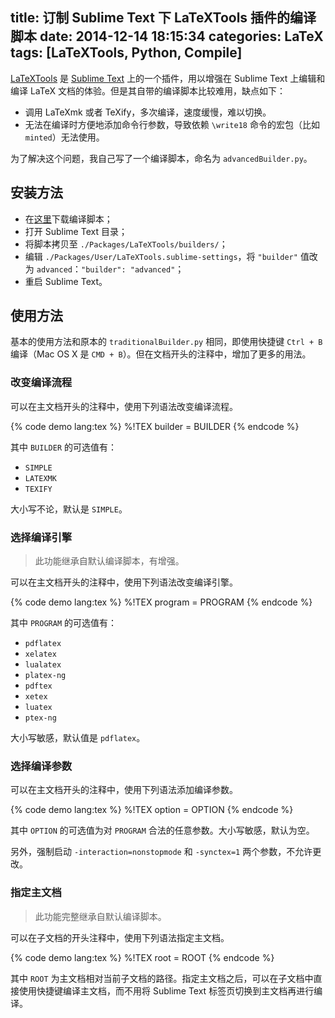 title: 订制 Sublime Text 下 LaTeXTools 插件的编译脚本
date: 2014-12-14 18:15:34
categories: LaTeX
tags: [LaTeXTools, Python, Compile]
---

[LaTeXTools](https://github.com/SublimeText/LaTeXTools) 是 [Sublime Text](http://www.sublimetext.com) 上的一个插件，用以增强在 Sublime Text 上编辑和编译 LaTeX 文档的体验。但是其自带的编译脚本比较难用，缺点如下：

* 调用 LaTeXmk 或者 TeXify，多次编译，速度缓慢，难以切换。
* 无法在编译时方便地添加命令行参数，导致依赖 `\write18` 命令的宏包（比如 `minted`）无法使用。

为了解决这个问题，我自己写了一个编译脚本，命名为 `advancedBuilder.py`。

<!--more-->

## 安装方法

* 在[这里]({{site.url}}/attachment/LaTeX-useful-tools/advancedBuilder.py)下载编译脚本；
* 打开 Sublime Text 目录；
* 将脚本拷贝至 `./Packages/LaTeXTools/builders/`；
* 编辑 `./Packages/User/LaTeXTools.sublime-settings`，将 `"builder"` 值改为 `advanced`：`"builder": "advanced"`；
* 重启 Sublime Text。

## 使用方法

基本的使用方法和原本的 `traditionalBuilder.py` 相同，即使用快捷键 `Ctrl + B` 编译（Mac OS X 是 `CMD + B`）。但在文档开头的注释中，增加了更多的用法。

### 改变编译流程

可以在主文档开头的注释中，使用下列语法改变编译流程。

{% code demo lang:tex %}
%!TEX builder = BUILDER
{% endcode %}

其中 `BUILDER` 的可选值有：

* `SIMPLE`
* `LATEXMK`
* `TEXIFY`

大小写不论，默认是 `SIMPLE`。

### 选择编译引擎

> 此功能继承自默认编译脚本，有增强。

可以在主文档开头的注释中，使用下列语法改变编译引擎。

{% code demo lang:tex %}
%!TEX program = PROGRAM
{% endcode %}

其中 `PROGRAM` 的可选值有：

* `pdflatex`
* `xelatex`
* `lualatex`
* `platex-ng`
* `pdftex`
* `xetex`
* `luatex`
* `ptex-ng`

大小写敏感，默认值是 `pdflatex`。

### 选择编译参数

可以在主文档开头的注释中，使用下列语法添加编译参数。

{% code demo lang:tex %}
%!TEX option = OPTION
{% endcode %}

其中 `OPTION` 的可选值为对 `PROGRAM` 合法的任意参数。大小写敏感，默认为空。

另外，强制启动 `-interaction=nonstopmode` 和 `-synctex=1` 两个参数，不允许更改。

### 指定主文档

> 此功能完整继承自默认编译脚本。

可以在子文档的开头注释中，使用下列语法指定主文档。

{% code demo lang:tex %}
%!TEX root = ROOT
{% endcode %}

其中 `ROOT` 为主文档相对当前子文档的路径。指定主文档之后，可以在子文档中直接使用快捷键编译主文档，而不用将 Sublime Text 标签页切换到主文档再进行编译。
